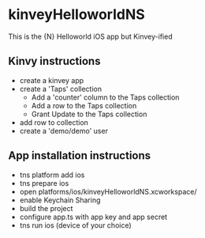 # kinveyHelloworldNS
This is the {N} Helloworld iOS app but Kinvey-ified

## Kinvy instructions
* create a kinvey app
* create a 'Taps' collection
  * Add a 'counter' column to the Taps collection
  * Add a row to the Taps collection
  * Grant Update to the Taps collection
* add row to collection
* create a 'demo/demo' user

## App installation instructions
* tns platform add ios
* tns prepare ios
* open platforms/ios/kinveyHelloworldNS.xcworkspace/
* enable Keychain Sharing
* build the project
* configure app.ts with app key and app secret
* tns run ios (device of your choice)
